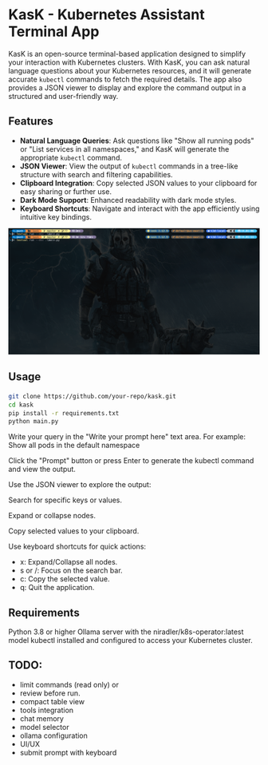 # KasK - Kubernetes Assistant Terminal App

KasK is an open-source terminal-based application designed to simplify your interaction with Kubernetes clusters. With KasK, you can ask natural language questions about your Kubernetes resources, and it will generate accurate `kubectl` commands to fetch the required details. The app also provides a JSON viewer to display and explore the command output in a structured and user-friendly way.

## Features

- **Natural Language Queries**: Ask questions like "Show all running pods" or "List services in all namespaces," and KasK will generate the appropriate `kubectl` command.
- **JSON Viewer**: View the output of `kubectl` commands in a tree-like structure with search and filtering capabilities.
- **Clipboard Integration**: Copy selected JSON values to your clipboard for easy sharing or further use.
- **Dark Mode Support**: Enhanced readability with dark mode styles.
- **Keyboard Shortcuts**: Navigate and interact with the app efficiently using intuitive key bindings.

![KasK in Action](kask.gif)

## Usage

```bash
git clone https://github.com/your-repo/kask.git
cd kask
pip install -r requirements.txt
python main.py
```

Write your query in the "Write your prompt here" text area. For example: Show all pods in the default namespace

Click the "Prompt" button or press Enter to generate the kubectl command and view the output.

Use the JSON viewer to explore the output:

Search for specific keys or values.

Expand or collapse nodes.

Copy selected values to your clipboard.

Use keyboard shortcuts for quick actions:

- x: Expand/Collapse all nodes.
- s or /: Focus on the search bar.
- c: Copy the selected value.
- q: Quit the application.

## Requirements

Python 3.8 or higher
Ollama server with the niradler/k8s-operator:latest model
kubectl installed and configured to access your Kubernetes cluster.

## TODO:

- limit commands (read only) or
- review before run.
- compact table view
- tools integration
- chat memory
- model selector
- ollama configuration
- UI/UX
- submit prompt with keyboard
  